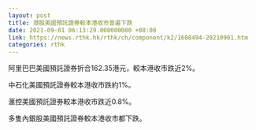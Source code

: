 ```yaml
---
layout: post
title: 港股美國預託證券較本港收市普遍下跌
date: 2021-09-01 06:13:29.000000000 +08:00
link: https://news.rthk.hk/rthk/ch/component/k2/1608494-20210901.htm
categories: rthk
---
```


阿里巴巴美國預託證券折合162.35港元，較本港收市跌近2%。

中石化美國預託證券較本港收市跌約1%。

滙控美國預託證券較本港收市跌近0.8%。

多隻內銀股美國預託證券較本港收市都下跌。
